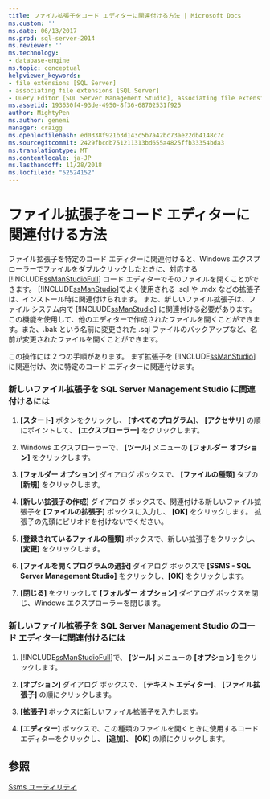 ```yaml
---
title: ファイル拡張子をコード エディターに関連付ける方法 | Microsoft Docs
ms.custom: ''
ms.date: 06/13/2017
ms.prod: sql-server-2014
ms.reviewer: ''
ms.technology:
- database-engine
ms.topic: conceptual
helpviewer_keywords:
- file extensions [SQL Server]
- associating file extensions [SQL Server]
- Query Editor [SQL Server Management Studio], associating file extensions
ms.assetid: 193630f4-93de-4950-8f36-68702531f925
author: MightyPen
ms.author: genemi
manager: craigg
ms.openlocfilehash: ed0338f921b3d143c5b7a42bc73ae22db4148c7c
ms.sourcegitcommit: 2429fbcdb751211313bd655a4825ffb33354bda3
ms.translationtype: MT
ms.contentlocale: ja-JP
ms.lasthandoff: 11/28/2018
ms.locfileid: "52524152"
---
```

# <a name="associate-file-extensions-to-a-code-editor"></a>ファイル拡張子をコード エディターに関連付ける方法
  ファイル拡張子を特定のコード エディターに関連付けると、Windows エクスプローラーでファイルをダブルクリックしたときに、対応する [!INCLUDE[ssManStudioFull](../../includes/ssmanstudiofull-md.md)] コード エディターでそのファイルを開くことができます。 [!INCLUDE[ssManStudio](../../includes/ssmanstudio-md.md)]でよく使用される .sql や .mdx などの拡張子は、インストール時に関連付けられます。 また、新しいファイル拡張子は、ファイル システム内で [!INCLUDE[ssManStudio](../../includes/ssmanstudio-md.md)] に関連付ける必要があります。 この機能を使用して、他のエディターで作成されたファイルを開くことができます。また、.bak という名前に変更された .sql ファイルのバックアップなど、名前が変更されたファイルを開くことができます。  
  
 この操作には 2 つの手順があります。 まず拡張子を [!INCLUDE[ssManStudio](../../includes/ssmanstudio-md.md)]に関連付け、次に特定のコード エディターに関連付けます。  
  
### <a name="to-associate-a-new-file-extension-with-sql-server-management-studio"></a>新しいファイル拡張子を SQL Server Management Studio に関連付けるには  
  
1.  **[スタート]** ボタンをクリックし、 **[すべてのプログラム]**、 **[アクセサリ]** の順にポイントして、 **[エクスプローラー]** をクリックします。  
  
2.  Windows エクスプローラーで、 **[ツール]** メニューの **[フォルダー オプション]** をクリックします。  
  
3.  **[フォルダー オプション]** ダイアログ ボックスで、 **[ファイルの種類]** タブの **[新規]** をクリックします。  
  
4.  **[新しい拡張子の作成]** ダイアログ ボックスで、関連付ける新しいファイル拡張子を **[ファイルの拡張子]** ボックスに入力し、 **[OK]** をクリックします。 拡張子の先頭にピリオドを付けないでください。  
  
5.  **[登録されているファイルの種類]** ボックスで、新しい拡張子をクリックし、 **[変更]** をクリックします。  
  
6.  **[ファイルを開くプログラムの選択]** ダイアログ ボックスで **[SSMS - SQL Server Management Studio]** をクリックし、**[OK]** をクリックします。  
  
7.  **[閉じる]** をクリックして **[フォルダー オプション]** ダイアログ ボックスを閉じ、Windows エクスプローラーを閉じます。  
  
### <a name="to-associate-a-new-file-extension-with-a-code-editor-in-sql-server-management-studio"></a>新しいファイル拡張子を SQL Server Management Studio のコード エディターに関連付けるには  
  
1.  [!INCLUDE[ssManStudioFull](../../includes/ssmanstudiofull-md.md)]で、 **[ツール]** メニューの **[オプション]** をクリックします。  
  
2.  **[オプション]** ダイアログ ボックスで、 **[テキスト エディター]**、 **[ファイル拡張子]** の順にクリックします。  
  
3.  **[拡張子]** ボックスに新しいファイル拡張子を入力します。  
  
4.  **[エディター]** ボックスで、この種類のファイルを開くときに使用するコード エディターをクリックし、 **[追加]**、 **[OK]** の順にクリックします。  
  
## <a name="see-also"></a>参照  
 [Ssms ユーティリティ](../../ssms/ssms-utility.md)  
  
  
